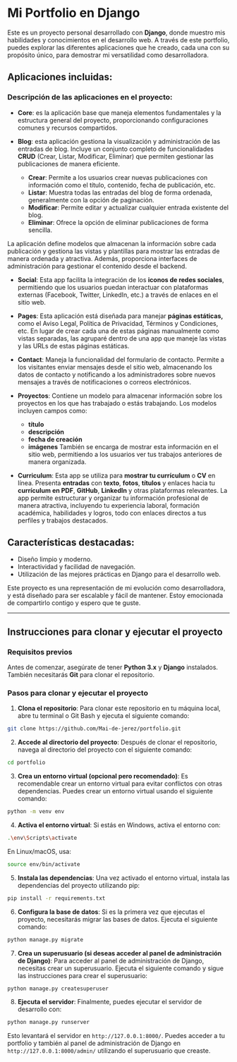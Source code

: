 # Mi Portfolio en Django

Este es un proyecto personal desarrollado con **Django**, donde muestro mis habilidades y conocimientos en el desarrollo web. A través de este portfolio, puedes explorar las diferentes aplicaciones que he creado, cada una con su propósito único, para demostrar mi versatilidad como desarrolladora.

## Aplicaciones incluidas:

### Descripción de las aplicaciones en el proyecto:

- **Core**: es la aplicación base que maneja elementos fundamentales y la estructura general del proyecto, proporcionando configuraciones comunes y recursos compartidos.

- **Blog**: esta aplicación gestiona la visualización y administración de las entradas de blog. Incluye un conjunto completo de funcionalidades **CRUD** (Crear, Listar, Modificar, Eliminar) que permiten gestionar las publicaciones de manera eficiente. 

  - **Crear**: Permite a los usuarios crear nuevas publicaciones con información como el título, contenido, fecha de publicación, etc.
  - **Listar**: Muestra todas las entradas del blog de forma ordenada, generalmente con la opción de paginación.
  - **Modificar**: Permite editar y actualizar cualquier entrada existente del blog.
  - **Eliminar**: Ofrece la opción de eliminar publicaciones de forma sencilla.

La aplicación define modelos que almacenan la información sobre cada publicación y gestiona las vistas y plantillas para mostrar las entradas de manera ordenada y atractiva. Además, proporciona interfaces de administración para gestionar el contenido desde el backend.

- **Social**: Esta app facilita la integración de los **iconos de redes sociales**, permitiendo que los usuarios puedan interactuar con plataformas externas (Facebook, Twitter, LinkedIn, etc.) a través de enlaces en el sitio web.
 
- **Pages**: Esta aplicación está diseñada para manejar **páginas estáticas,** como el Aviso Legal, Política de Privacidad, Términos y Condiciones, etc. En lugar de crear cada una de estas páginas manualmente como vistas separadas, las agruparé dentro de una app que maneje las vistas y las URLs de estas páginas estáticas.
  
- **Contact**: Maneja la funcionalidad del formulario de contacto. Permite a los visitantes enviar mensajes desde el sitio web, almacenando los datos de contacto y notificando a los administradores sobre nuevos mensajes a través de notificaciones o correos electrónicos.

- **Proyectos**:  Contiene un modelo para almacenar información sobre los proyectos en los que has trabajado o estás trabajando. Los modelos incluyen campos como:
  - **título**
  - **descripción**
  - **fecha de creación**
  - **imágenes**
También se encarga de mostrar esta información en el sitio web, permitiendo a los usuarios ver tus trabajos anteriores de manera organizada.

- **Curriculum**: Esta app se utiliza para **mostrar tu currículum** o **CV** en línea. Presenta **entradas** con **texto**, **fotos**, **títulos** y enlaces hacia tu **currículum en PDF**, **GitHub**, **LinkedIn** y otras plataformas relevantes. La app permite estructurar y organizar tu información profesional de manera atractiva, incluyendo tu experiencia laboral, formación académica, habilidades y logros, todo con enlaces directos a tus perfiles y trabajos destacados.


## Características destacadas:
- Diseño limpio y moderno.
- Interactividad y facilidad de navegación.
- Utilización de las mejores prácticas en Django para el desarrollo web.

Este proyecto es una representación de mi evolución como desarrolladora, y está diseñado para ser escalable y fácil de mantener. Estoy emocionada de compartirlo contigo y espero que te guste.

---

## Instrucciones para clonar y ejecutar el proyecto

### Requisitos previos
Antes de comenzar, asegúrate de tener **Python 3.x** y **Django** instalados. También necesitarás **Git** para clonar el repositorio.

### Pasos para clonar y ejecutar el proyecto

1. **Clona el repositorio**:
   Para clonar este repositorio en tu máquina local, abre tu terminal o Git Bash y ejecuta el siguiente comando:

 ```bash
 git clone https://github.com/Mai-de-jerez/portfolio.git
 ```

2. **Accede al directorio del proyecto**:
  Después de clonar el repositorio, navega al directorio del proyecto con el siguiente comando:

```bash
cd portfolio
```

3. **Crea un entorno virtual (opcional pero recomendado)**:
  Es recomendable crear un entorno virtual para evitar conflictos con otras dependencias. Puedes crear un entorno virtual usando el siguiente comando:

```bash
python -m venv env
```

4. **Activa el entorno virtual**:
  Si estás en Windows, activa el entorno con:

```bash
.\env\Scripts\activate
```

  En Linux/macOS, usa:  
  
```bash
source env/bin/activate
```

5. **Instala las dependencias**:
  Una vez activado el entorno virtual, instala las dependencias del proyecto utilizando pip:

```bash
pip install -r requirements.txt
```

6. **Configura la base de datos**:
  Si es la primera vez que ejecutas el proyecto, necesitarás migrar las bases de datos. Ejecuta el siguiente comando:

```bash
python manage.py migrate
```

7. **Crea un superusuario (si deseas acceder al panel de administración de Django)**:
Para acceder al panel de administración de Django, necesitas crear un superusuario. Ejecuta el siguiente comando y sigue las instrucciones para crear el superusuario:

```bash
python manage.py createsuperuser
```

8. **Ejecuta el servidor**:
  Finalmente, puedes ejecutar el servidor de desarrollo con:

```bash
python manage.py runserver
```

Esto levantará el servidor en `http://127.0.0.1:8000/`. Puedes acceder a tu portfolio y también al panel de administración de Django en `http://127.0.0.1:8000/admin/` utilizando el superusuario que creaste.
